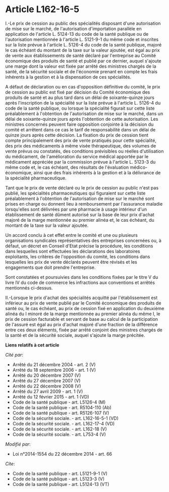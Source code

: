 # Article L162-16-5

I.-Le prix de cession au public des spécialités disposant d'une autorisation de mise sur le marché, de l'autorisation
d'importation parallèle en application de l'article L. 5124-13 du code de la santé publique ou de l'autorisation mentionnée à
l'article L. 5121-9-1 du même code et inscrites sur la liste prévue à l'article L. 5126-4 du code de la santé publique,
majoré le cas échéant du montant de la taxe sur la valeur ajoutée, est égal au prix de vente aux établissements de santé
déclaré par l'entreprise au Comité économique des produits de santé et publié par ce dernier, auquel s'ajoute une marge dont
la valeur est fixée par arrêté des ministres chargés de la santé, de la sécurité sociale et de l'économie prenant en compte
les frais inhérents à la gestion et à la dispensation de ces spécialités. 

A défaut de déclaration ou en cas d'opposition définitive du comité, le prix de cession au public est fixé par décision du
Comité économique des produits de santé et au plus tard dans un délai de soixante-quinze jours après l'inscription de la
spécialité sur la liste prévue à l'article L. 5126-4 du code de la santé publique, ou lorsque la spécialité figurait sur
cette liste préalablement à l'obtention de l'autorisation de mise sur le marché, dans un délai de soixante-quinze jours après
l'obtention de cette autorisation. Les ministres concernés peuvent faire opposition conjointe à la décision du comité et
arrêtent dans ce cas le tarif de responsabilité dans un délai de quinze jours après cette décision. La fixation du prix de
cession tient compte principalement des prix de vente pratiqués pour cette spécialité, des prix des médicaments à même visée
thérapeutique, des volumes de vente prévus ou constatés, des conditions prévisibles ou réelles d'utilisation du médicament,
de l'amélioration du service médical apportée par le médicament appréciée par la commission prévue à l'article L. 5123-3 du
même code et, le cas échéant, des résultats de l'évaluation médico-économique, ainsi que des frais inhérents à la gestion et
à la délivrance de la spécialité pharmaceutique. 

Tant que le prix de vente déclaré ou le prix de cession au public n'est pas publié, les spécialités pharmaceutiques qui
figuraient sur cette liste préalablement à l'obtention de l'autorisation de mise sur le marché sont prises en charge ou
donnent lieu à remboursement par l'assurance maladie lorsqu'elles sont délivrées par une pharmacie à usage intérieur d'un
établissement de santé dûment autorisé sur la base de leur prix d'achat majoré de la marge mentionnée au premier alinéa et,
le cas échéant, du montant de la taxe sur la valeur ajoutée. 

Un accord conclu à cet effet entre le comité et une ou plusieurs organisations syndicales représentatives des entreprises
concernées ou, à défaut, un décret en Conseil d'Etat précise la procédure, les conditions dans lesquelles sont effectuées les
déclarations des laboratoires exploitants, les critères de l'opposition du comité, les conditions dans lesquelles les prix de
vente déclarés peuvent être révisés et les engagements que doit prendre l'entreprise. 

Sont constatées et poursuivies dans les conditions fixées par le titre V du livre IV du code de commerce les infractions aux
conventions et arrêtés mentionnés ci-dessus. 

II.-Lorsque le prix d'achat des spécialités acquitté par l'établissement est inférieur au prix de vente publié par le Comité
économique des produits de santé ou, le cas échéant, au prix de cession fixé en application du deuxième alinéa du I minoré de
la marge mentionnée au premier alinéa du même I, le prix de cession facturable et servant de base au calcul de la
participation de l'assuré est égal au prix d'achat majoré d'une fraction de la différence entre ces deux éléments, fixée par
arrêté conjoint des ministres chargés de la santé et de la sécurité sociale, auquel s'ajoute la marge précitée.

**Liens relatifs à cet article**

_Cité par_:

  - Arrêté du 21 décembre 2004 - art. 2 (V)
  - Arrêté du 18 septembre 2006 - art. 1 (V)
  - Arrêté du 20 décembre 2007 (V)
  - Arrêté du 27 décembre 2007 (V)
  - Arrêté du 22 décembre 2008 (V)
  - Arrêté du 27 avril 2009 - art. 1 (V)
  - Arrêté du 12 février 2015 - art. 1 (VD)
  - Code de la santé publique - art. L5126-4 (M)
  - Code de la santé publique - art. R5104-110 (Ab)
  - Code de la santé publique - art. R5126-107 (V)
  - Code de la sécurité sociale. - art. L162-16-5-1 (VD)
  - Code de la sécurité sociale. - art. L162-17-4 (VD)
  - Code de la sécurité sociale. - art. L162-18 (V)
  - Code de la sécurité sociale. - art. L753-4 (V)

_Modifié par_:

  - Loi n°2014-1554 du 22 décembre 2014 - art. 66

_Cite_:

  - Code de la santé publique - art. L5121-9-1 (V)
  - Code de la santé publique - art. L5123-3 (V)
  - Code de la santé publique - art. L5124-13 (VT)
